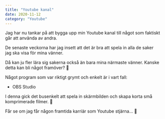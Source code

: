 ```yaml
---
title: "Youtube kanal"
date: 2020-11-12
category: "Youtube"
---
```


Jag har nu tankar på att bygga upp min Youtube kanal till något som faktiskt går att använda av andra. 

De senaste veckorna har jag insett att det är bra att spela in alla de saker jag ska visa för mina vänner. 

Då kan ju fler lära sig sakerna också än bara mina närmaste vänner. Kanske detta kan bli något framöver? 🤔

Något program som var riktigt grymt och enkelt är i vart fall: 

- OBS Studio

I denna gick det busenkelt att spela in skärmbilden och skapa korta små komprimerade filmer. 🙂

Får se om jag får någon framtida karriär som Youtube stjärna... 🌟
